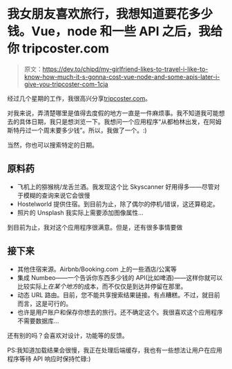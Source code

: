 # 我女朋友喜欢旅行，我想知道要花多少钱。Vue，node 和一些 API 之后，我给你 tripcoster.com

> 原文：<https://dev.to/chipd/my-girlfriend-likes-to-travel-i-like-to-know-how-much-it-s-gonna-cost-vue-node-and-some-apis-later-i-give-you-tripcoster-com-1cja>

经过几个星期的工作，我很高兴分享[tripcoster.com](https://tripcoster.com?r=devto)。

对我来说，弄清楚哪里是值得去度假的地方一直是一件麻烦事。我不知道我可能想去的具体日期，我只是想浏览一下。我想问一个应用程序“从都柏林出发，在阿姆斯特丹过一个周末要多少钱”。所以，我做了一个。:)

当然，你也可以搜索特定的日期。

## 原料药

*   飞机上的猕猴桃/龙舌兰酒。我发现这个比 Skyscanner 好用得多——尽管对于模糊的查询来说它会很慢
*   Hostelworld 提供住宿。到目前为止，除了偶尔的停机/错误，这还算稳定。
*   照片的 Unsplash 我实际上需要添加图像属性...

到目前为止，我对这个应用程序很满意。但是，还有很多事情要做

## 接下来

*   其他住宿来源。Airbnb/Booking.com 上的一些酒店/公寓等
*   集成 Numbeo——一个告诉你东西多少钱的 API(比如啤酒)——这样你就可以比较实际上*在某个地方*的成本，而不仅仅是到达并停留在那里。
*   动态 URL 路由。目前，您不能共享搜索结果链接。有点糟糕。不过，就目前而言，这是可行的。
*   也许是用户账户和保存你想去的旅行。还不确定这个。我很喜欢这个应用程序不需要数据库...

还有别的吗？会喜欢对设计，功能等的反馈。

PS:我知道加载结果会很慢，我正在处理后端缓存，我也有一些想法让用户在应用程序等待 API 响应时保持忙碌:)